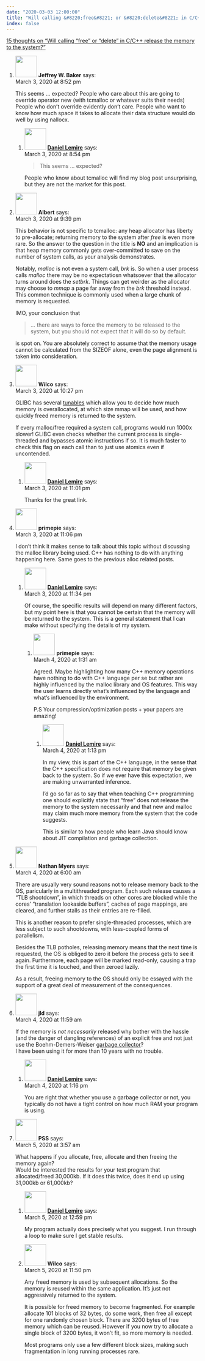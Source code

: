 ```yaml
---
date: "2020-03-03 12:00:00"
title: "Will calling &#8220;free&#8221; or &#8220;delete&#8221; in C/C++ release the memory to the system?"
index: false
---
```


[15 thoughts on &ldquo;Will calling &#8220;free&#8221; or &#8220;delete&#8221; in C/C++ release the memory to the system?&rdquo;](/lemire/blog/2020/03-03-calling-free-or-delete)

<ol class="comment-list">
<li id="comment-493739" class="comment even thread-even depth-1 parent">
<div class="comment-author vcard">
<img alt src="https://secure.gravatar.com/avatar/b4610b92810b55bfee0be46cc2c11586?s=56&#038;d=mm&#038;r=g" srcset="https://secure.gravatar.com/avatar/b4610b92810b55bfee0be46cc2c11586?s=112&#038;d=mm&#038;r=g 2x" class="avatar avatar-56 photo" height="56" width="56" decoding="async" /> <b class="fn">Jeffrey W. Baker</b> <span class="says">says:</span> </div>
<div class="comment-metadata"><time datetime="2020-03-03T20:52:17+00:00">March 3, 2020 at 8:52 pm</time></a> </div>
<div class="comment-content">
<p>This seems &#8230; expected? People who care about this are going to override operator new (with tcmalloc or whatever suits their needs) People who don’t override evidently don’t care. People who want to know how much space it takes to allocate their data structure would do well by using nallocx.</p>
</div>
<ol class="children">
<li id="comment-493740" class="comment byuser comment-author-lemire bypostauthor odd alt depth-2">
<div class="comment-author vcard">
<img alt src="https://secure.gravatar.com/avatar/2ca999bef9535950f5b84281a4dab006?s=56&#038;d=mm&#038;r=g" srcset="https://secure.gravatar.com/avatar/2ca999bef9535950f5b84281a4dab006?s=112&#038;d=mm&#038;r=g 2x" class="avatar avatar-56 photo" height="56" width="56" decoding="async" /> <b class="fn"><a href="https://lemire.me/en/" class="url" rel="ugc">Daniel Lemire</a></b> <span class="says">says:</span> </div>
<div class="comment-metadata"><time datetime="2020-03-03T20:54:50+00:00">March 3, 2020 at 8:54 pm</time></a> </div>
<div class="comment-content">
<blockquote>
<p>This seems … expected?</p>
</blockquote>
<p>People who know about tcmalloc will find my blog post unsurprising, but they are not the market for this post.</p>
</div>
</li>
</ol>
</li>
<li id="comment-493746" class="comment even thread-odd thread-alt depth-1">
<div class="comment-author vcard">
<img alt src="https://secure.gravatar.com/avatar/38ff31ad4de6130c4ae384eef31ebe59?s=56&#038;d=mm&#038;r=g" srcset="https://secure.gravatar.com/avatar/38ff31ad4de6130c4ae384eef31ebe59?s=112&#038;d=mm&#038;r=g 2x" class="avatar avatar-56 photo" height="56" width="56" loading="lazy" decoding="async" /> <b class="fn">Albert</b> <span class="says">says:</span> </div>
<div class="comment-metadata"><time datetime="2020-03-03T21:39:33+00:00">March 3, 2020 at 9:39 pm</time></a> </div>
<div class="comment-content">
<p>This behavior is not specific to tcmalloc: any heap allocator has liberty to pre-allocate; returning memory to the system after <em>free</em> is even more rare. So the answer to the question in the title is <strong>NO</strong> and an implication is that heap memory commonly gets over-committed to save on the number of system calls, as your analysis demonstrates.</p>
<p>Notably, <em>malloc</em> is not even a system call, <em>brk</em> is. So when a user process calls <em>malloc</em> there may be no expectatiosn whatsoever that the allocator turns around does the <em>setbrk</em>. Things can get weirder as the allocator may choose to <em>mmap</em> a page far away from the <em>brk</em> threshold instead. This common technique is commonly used when a large chunk of memory is requested.</p>
<p>IMO, your conclusion that</p>
<blockquote><p>
&#8230; there are ways to force the memory to be released to the<br/>
system, but you should not expect that it will do so by default.
</p></blockquote>
<p>is spot on. You are absolutely correct to assume that the memory usage cannot be calculated from the SIZEOF alone, even the page alignment is taken into consideration.</p>
</div>
</li>
<li id="comment-493751" class="comment odd alt thread-even depth-1 parent">
<div class="comment-author vcard">
<img alt src="https://secure.gravatar.com/avatar/de19d98e75f80bd635602e3926b115ec?s=56&#038;d=mm&#038;r=g" srcset="https://secure.gravatar.com/avatar/de19d98e75f80bd635602e3926b115ec?s=112&#038;d=mm&#038;r=g 2x" class="avatar avatar-56 photo" height="56" width="56" loading="lazy" decoding="async" /> <b class="fn">Wilco</b> <span class="says">says:</span> </div>
<div class="comment-metadata"><time datetime="2020-03-03T22:27:47+00:00">March 3, 2020 at 10:27 pm</time></a> </div>
<div class="comment-content">
<p>GLIBC has several <a href="https://www.gnu.org/software/libc/manual/html_node/Memory-Allocation-Tunables.html#Memory-Allocation-Tunables" rel="nofollow ugc">tunables</a> which allow you to decide how much memory is overallocated, at which size mmap will be used, and how quickly freed memory is returned to the system.</p>
<p>If every malloc/free required a system call, programs would run 1000x slower! GLIBC even checks whether the current process is single-threaded and bypasses atomic instructions if so. It is much faster to check this flag on each call than to just use atomics even if uncontended.</p>
</div>
<ol class="children">
<li id="comment-493752" class="comment byuser comment-author-lemire bypostauthor even depth-2">
<div class="comment-author vcard">
<img alt src="https://secure.gravatar.com/avatar/2ca999bef9535950f5b84281a4dab006?s=56&#038;d=mm&#038;r=g" srcset="https://secure.gravatar.com/avatar/2ca999bef9535950f5b84281a4dab006?s=112&#038;d=mm&#038;r=g 2x" class="avatar avatar-56 photo" height="56" width="56" loading="lazy" decoding="async" /> <b class="fn"><a href="https://lemire.me/en/" class="url" rel="ugc">Daniel Lemire</a></b> <span class="says">says:</span> </div>
<div class="comment-metadata"><time datetime="2020-03-03T23:01:41+00:00">March 3, 2020 at 11:01 pm</time></a> </div>
<div class="comment-content">
<p>Thanks for the great link.</p>
</div>
</li>
</ol>
</li>
<li id="comment-493753" class="comment odd alt thread-odd thread-alt depth-1 parent">
<div class="comment-author vcard">
<img alt src="https://secure.gravatar.com/avatar/71bf23e95c46d7f04f61c2d32045292f?s=56&#038;d=mm&#038;r=g" srcset="https://secure.gravatar.com/avatar/71bf23e95c46d7f04f61c2d32045292f?s=112&#038;d=mm&#038;r=g 2x" class="avatar avatar-56 photo" height="56" width="56" loading="lazy" decoding="async" /> <b class="fn">primepie</b> <span class="says">says:</span> </div>
<div class="comment-metadata"><time datetime="2020-03-03T23:06:18+00:00">March 3, 2020 at 11:06 pm</time></a> </div>
<div class="comment-content">
<p>I don&rsquo;t think it makes sense to talk about this topic without discussing the malloc library being used. C++ has nothing to do with anything happening here. Same goes to the previous alloc related posts.</p>
</div>
<ol class="children">
<li id="comment-493755" class="comment byuser comment-author-lemire bypostauthor even depth-2 parent">
<div class="comment-author vcard">
<img alt src="https://secure.gravatar.com/avatar/2ca999bef9535950f5b84281a4dab006?s=56&#038;d=mm&#038;r=g" srcset="https://secure.gravatar.com/avatar/2ca999bef9535950f5b84281a4dab006?s=112&#038;d=mm&#038;r=g 2x" class="avatar avatar-56 photo" height="56" width="56" loading="lazy" decoding="async" /> <b class="fn"><a href="https://lemire.me/en/" class="url" rel="ugc">Daniel Lemire</a></b> <span class="says">says:</span> </div>
<div class="comment-metadata"><time datetime="2020-03-03T23:34:40+00:00">March 3, 2020 at 11:34 pm</time></a> </div>
<div class="comment-content">
<p>Of course, the specific results will depend on many different factors, but my point here is that you cannot be certain that the memory will be returned to the system. This is a general statement that I can make without specifying the details of my system.</p>
</div>
<ol class="children">
<li id="comment-493764" class="comment odd alt depth-3 parent">
<div class="comment-author vcard">
<img alt src="https://secure.gravatar.com/avatar/71bf23e95c46d7f04f61c2d32045292f?s=56&#038;d=mm&#038;r=g" srcset="https://secure.gravatar.com/avatar/71bf23e95c46d7f04f61c2d32045292f?s=112&#038;d=mm&#038;r=g 2x" class="avatar avatar-56 photo" height="56" width="56" loading="lazy" decoding="async" /> <b class="fn">primepie</b> <span class="says">says:</span> </div>
<div class="comment-metadata"><time datetime="2020-03-04T01:31:20+00:00">March 4, 2020 at 1:31 am</time></a> </div>
<div class="comment-content">
<p>Agreed. Maybe highlighting how many C++ memory operations have nothing to do with C++ language per se but rather are highly influenced by the malloc library and OS features. This way the user learns directly what&rsquo;s influenced by the language and what&rsquo;s influenced by the environment.</p>
<p>P.S Your compression/optimization posts + your papers are amazing!</p>
</div>
<ol class="children">
<li id="comment-493865" class="comment byuser comment-author-lemire bypostauthor even depth-4">
<div class="comment-author vcard">
<img alt src="https://secure.gravatar.com/avatar/2ca999bef9535950f5b84281a4dab006?s=56&#038;d=mm&#038;r=g" srcset="https://secure.gravatar.com/avatar/2ca999bef9535950f5b84281a4dab006?s=112&#038;d=mm&#038;r=g 2x" class="avatar avatar-56 photo" height="56" width="56" loading="lazy" decoding="async" /> <b class="fn"><a href="https://lemire.me/en/" class="url" rel="ugc">Daniel Lemire</a></b> <span class="says">says:</span> </div>
<div class="comment-metadata"><time datetime="2020-03-04T13:13:58+00:00">March 4, 2020 at 1:13 pm</time></a> </div>
<div class="comment-content">
<p>In my view, this is part of the C++ language, in the sense that the C++ specification does not require that memory be given back to the system. So if we ever have this expectation, we are making unwarranted inference.</p>
<p>I&rsquo;d go so far as to say that when teaching C++ programming one should explicitly state that &ldquo;free&rdquo; does not release the memory to the system necessarily and that new and malloc may claim much more memory from the system that the code suggests.</p>
<p>This is similar to how people who learn Java should know about JIT compilation and garbage collection.</p>
</div>
</li>
</ol>
</li>
</ol>
</li>
</ol>
</li>
<li id="comment-493791" class="comment odd alt thread-even depth-1">
<div class="comment-author vcard">
<img alt src="https://secure.gravatar.com/avatar/335f4863ad3e7c521d63e242ab2886e0?s=56&#038;d=mm&#038;r=g" srcset="https://secure.gravatar.com/avatar/335f4863ad3e7c521d63e242ab2886e0?s=112&#038;d=mm&#038;r=g 2x" class="avatar avatar-56 photo" height="56" width="56" loading="lazy" decoding="async" /> <b class="fn">Nathan Myers</b> <span class="says">says:</span> </div>
<div class="comment-metadata"><time datetime="2020-03-04T06:00:22+00:00">March 4, 2020 at 6:00 am</time></a> </div>
<div class="comment-content">
<p>There are usually very sound reasons not to release memory back to the OS, paricularly in a multithreaded program. Each such release causes a &ldquo;TLB shootdown&rdquo;, in which threads on other cores are blocked while the cores&rsquo; &ldquo;translation lookaside buffers&rdquo;, caches of page mappings, are cleared, and further stalls as their entries are re-filled.</p>
<p>This is another reason to prefer single-threaded processes, which are less subject to such shootdowns, with less-coupled forms of parallelism.</p>
<p>Besides the TLB potholes, releasing memory means that the next time is requested, the OS is obliged to zero it before the process gets to see it again. Furthermore, each page will be marked read-only, causing a trap the first time it is touched, and then zeroed lazily.</p>
<p>As a result, freeing memory to the OS should only be essayed with the support of a great deal of measurement of the consequences.</p>
</div>
</li>
<li id="comment-493847" class="comment even thread-odd thread-alt depth-1 parent">
<div class="comment-author vcard">
<img alt src="https://secure.gravatar.com/avatar/988ac6d9ab01c62c26ca83981a0e5e9a?s=56&#038;d=mm&#038;r=g" srcset="https://secure.gravatar.com/avatar/988ac6d9ab01c62c26ca83981a0e5e9a?s=112&#038;d=mm&#038;r=g 2x" class="avatar avatar-56 photo" height="56" width="56" loading="lazy" decoding="async" /> <b class="fn">jld</b> <span class="says">says:</span> </div>
<div class="comment-metadata"><time datetime="2020-03-04T11:59:24+00:00">March 4, 2020 at 11:59 am</time></a> </div>
<div class="comment-content">
<p>If the memory is <em>not necessarily</em> released why bother with the hassle (and the danger of dangling references) of an explicit free and not just use the Boehm-Demers-Weiser <a href="https://www.hboehm.info/gc/" rel="nofollow ugc">garbage collector</a>?<br/>
I have been using it for more than 10 years with no trouble.</p>
</div>
<ol class="children">
<li id="comment-493866" class="comment byuser comment-author-lemire bypostauthor odd alt depth-2">
<div class="comment-author vcard">
<img alt src="https://secure.gravatar.com/avatar/2ca999bef9535950f5b84281a4dab006?s=56&#038;d=mm&#038;r=g" srcset="https://secure.gravatar.com/avatar/2ca999bef9535950f5b84281a4dab006?s=112&#038;d=mm&#038;r=g 2x" class="avatar avatar-56 photo" height="56" width="56" loading="lazy" decoding="async" /> <b class="fn"><a href="https://lemire.me/en/" class="url" rel="ugc">Daniel Lemire</a></b> <span class="says">says:</span> </div>
<div class="comment-metadata"><time datetime="2020-03-04T13:16:26+00:00">March 4, 2020 at 1:16 pm</time></a> </div>
<div class="comment-content">
<p>You are right that whether you use a garbage collector or not, you typically do not have a tight control on how much RAM your program is using.</p>
</div>
</li>
</ol>
</li>
<li id="comment-493938" class="comment even thread-even depth-1 parent">
<div class="comment-author vcard">
<img alt src="https://secure.gravatar.com/avatar/0e0f213c930ecf2e9971cce6beb70688?s=56&#038;d=mm&#038;r=g" srcset="https://secure.gravatar.com/avatar/0e0f213c930ecf2e9971cce6beb70688?s=112&#038;d=mm&#038;r=g 2x" class="avatar avatar-56 photo" height="56" width="56" loading="lazy" decoding="async" /> <b class="fn">PSS</b> <span class="says">says:</span> </div>
<div class="comment-metadata"><time datetime="2020-03-05T03:57:48+00:00">March 5, 2020 at 3:57 am</time></a> </div>
<div class="comment-content">
<p>What happens if you allocate, free, allocate and then freeing the memory again?<br/>
Would be interested the results for your test program that allocated/freed 30,000kb. If it does this twice, does it end up using 31,000kb or 61,000kb?</p>
</div>
<ol class="children">
<li id="comment-493989" class="comment byuser comment-author-lemire bypostauthor odd alt depth-2">
<div class="comment-author vcard">
<img alt src="https://secure.gravatar.com/avatar/2ca999bef9535950f5b84281a4dab006?s=56&#038;d=mm&#038;r=g" srcset="https://secure.gravatar.com/avatar/2ca999bef9535950f5b84281a4dab006?s=112&#038;d=mm&#038;r=g 2x" class="avatar avatar-56 photo" height="56" width="56" loading="lazy" decoding="async" /> <b class="fn"><a href="https://lemire.me/en/" class="url" rel="ugc">Daniel Lemire</a></b> <span class="says">says:</span> </div>
<div class="comment-metadata"><time datetime="2020-03-05T12:59:18+00:00">March 5, 2020 at 12:59 pm</time></a> </div>
<div class="comment-content">
<p>My program actually does precisely what you suggest. I run through a loop to make sure I get stable results.</p>
</div>
</li>
<li id="comment-494035" class="comment even depth-2">
<div class="comment-author vcard">
<img alt src="https://secure.gravatar.com/avatar/de19d98e75f80bd635602e3926b115ec?s=56&#038;d=mm&#038;r=g" srcset="https://secure.gravatar.com/avatar/de19d98e75f80bd635602e3926b115ec?s=112&#038;d=mm&#038;r=g 2x" class="avatar avatar-56 photo" height="56" width="56" loading="lazy" decoding="async" /> <b class="fn">Wilco</b> <span class="says">says:</span> </div>
<div class="comment-metadata"><time datetime="2020-03-05T23:50:36+00:00">March 5, 2020 at 11:50 pm</time></a> </div>
<div class="comment-content">
<p>Any freed memory is used by subsequent allocations. So the memory is reused within the same application. It&rsquo;s just not aggressively returned to the system.</p>
<p>It is possible for freed memory to become fragmented. For example allocate 101 blocks of 32 bytes, do some work, then free all except for one randomly chosen block. There are 3200 bytes of free memory which can be reused. However if you now try to allocate a single block of 3200 bytes, it won&rsquo;t fit, so more memory is needed.</p>
<p>Most programs only use a few different block sizes, making such fragmentation in long running processes rare.</p>
</div>
</li>
</ol>
</li>
</ol>
